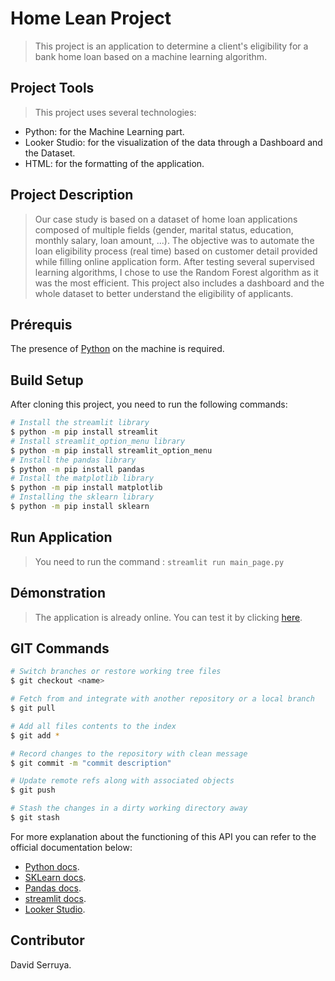 # Home Lean Project

> This project is an application to determine a client's eligibility for a bank home loan based on a machine learning algorithm.

## Project Tools

> This project uses several technologies:
- Python: for the Machine Learning part.
- Looker Studio: for the visualization of the data through a Dashboard and the Dataset.
- HTML: for the formatting of the application.

## Project Description

> Our case study is based on a dataset of home loan applications composed of multiple fields (gender, marital status, education, monthly salary, loan amount, ...). The objective was to automate the loan eligibility process (real time) based on customer detail provided while filling online application form.
> After testing several supervised learning algorithms, I chose to use the Random Forest algorithm as it was the most efficient.
> This project also includes a dashboard and the whole dataset to better understand the eligibility of applicants.

## Prérequis

The presence of [Python](https://www.python.org/) on the machine is required.

## Build Setup

After cloning this project, you need to run the following commands:

```bash
# Install the streamlit library
$ python -m pip install streamlit
# Install streamlit_option_menu library
$ python -m pip install streamlit_option_menu
# Install the pandas library
$ python -m pip install pandas
# Install the matplotlib library
$ python -m pip install matplotlib
# Installing the sklearn library
$ python -m pip install sklearn
```
## Run Application

> You need to run the command : ``` streamlit run main_page.py ```

## Démonstration

> The application is already online. You can test it by clicking [here]().

## GIT Commands

```bash
# Switch branches or restore working tree files
$ git checkout <name>

# Fetch from and integrate with another repository or a local branch
$ git pull

# Add all files contents to the index
$ git add *

# Record changes to the repository with clean message
$ git commit -m "commit description" 

# Update remote refs along with associated objects
$ git push

# Stash the changes in a dirty working directory away
$ git stash
```

For more explanation about the functioning of this API you can refer to the official documentation below:

- [Python docs](https://docs.python.org/3/).
- [SKLearn docs](https://scikit-learn.org/stable/).
- [Pandas docs](https://pandas.pydata.org/).
- [streamlit docs](https://streamlit.io/).
- [Looker Studio](https://cloud.google.com/looker/docs?hl=fr/).

## Contributor

David Serruya.
